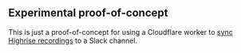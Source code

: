 ## Experimental proof-of-concept

This is just a proof-of-concept for using a Cloudflare worker to [sync Highrise recordings](https://github.com/digidem/highrise-slack-sync) to a Slack channel.
